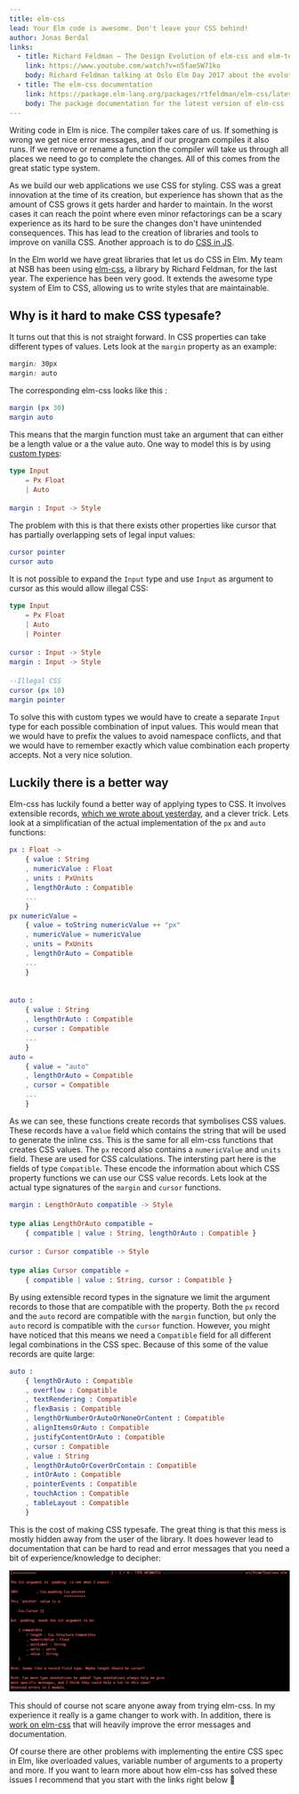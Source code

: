 ```yaml
---
title: elm-css
lead: Your Elm code is awesome. Don't leave your CSS behind!
author: Jonas Berdal
links:
  - title: Richard Feldman – The Design Evolution of elm-css and elm-test
    link: https://www.youtube.com/watch?v=n5faeSW71ko
    body: Richard Feldman talking at Oslo Elm Day 2017 about the evolution of elm-css
  - title: The elm-css documentation
    link: https://package.elm-lang.org/packages/rtfeldman/elm-css/latest
    body: The package documentation for the latest version of elm-css
---
```


Writing code in Elm is nice. The compiler takes care of us. If something is wrong we get nice error messages, and if our program compiles it also runs. If we remove or rename a function the compiler will take us through all places we need to go to complete the changes. All of this comes from the great static type system.

As we build our web applications we use CSS for styling. CSS was a great innovation at the time of its creation, but experience has shown that as the amount of CSS grows it gets harder and harder to maintain. In the worst cases it can reach the point where even minor refactorings can be a scary experience as its hard to be sure the changes don't have unintended consequences. This has lead to the creation of libraries and tools to improve on vanilla CSS. Another approach is to do [CSS in JS](https://github.com/stereobooster/css-in-js-101#inline-styles).

In the Elm world we have great libraries that let us do CSS in Elm. My team at NSB has been using [elm-css](https://package.elm-lang.org/packages/rtfeldman/elm-css/latest), a library by Richard Feldman, for the last year. The experience has been very good. It extends the awesome type system of Elm to CSS, allowing us to write styles that are maintainable.

## Why is it hard to make CSS typesafe?

It turns out that this is not straight forward. In CSS properties can take different types of values. Lets look at the `margin` property as an example:

```css
margin: 30px
margin: auto
```

The corresponding elm-css looks like this :

```elm
margin (px 30)
margin auto
```

This means that the margin function must take an argument that can either be a length value or a the value auto. One way to model this is by using [custom types](https://elm.christmas/2018/3):

```elm
type Input
    = Px Float
    | Auto

margin : Input -> Style
```

The problem with this is that there exists other properties like cursor that has partially overlapping sets of legal input values:

```elm
cursor pointer
cursor auto
```

It is not possible to expand the `Input` type and use `Input` as argument to cursor as this would allow illegal CSS:

```elm
type Input
    = Px Float
    | Auto
    | Pointer

cursor : Input -> Style
margin : Input -> Style

--Illegal CSS
cursor (px 10)
margin pointer
```

To solve this with custom types we would have to create a separate `Input` type for each possible combination of input values. This would mean that we would have to prefix the values to avoid namespace conflicts, and that we would have to remember exactly which value combination each property accepts. Not a very nice solution.

## Luckily there is a better way

Elm-css has luckily found a better way of applying types to CSS. It involves extensible records, [which we wrote about yesterday](https://elm.christmas/2018/19), and a clever trick. Lets look at a simplificatian of the actual implementation of the `px` and `auto` functions:

```elm
px : Float ->
    { value : String
    , numericValue : Float
    , units : PxUnits
    , lengthOrAuto : Compatible
    ...
    }
px numericValue =
    { value = toString numericValue ++ "px"
    , numericValue = numericValue
    , units = PxUnits
    , lengthOrAuto = Compatible
    ...
    }


auto :
    { value : String
    , lengthOrAuto : Compatible
    , cursor : Compatible
    ...
    }
auto =
    { value = "auto"
    , lengthOrAuto = Compatible
    , cursor = Compatible
    ...
    }
```

As we can see, these functions create records that symbolises CSS values. These records have a `value` field which contains the string that will be used to generate the inline css. This is the same for all elm-css functions that creates CSS values. The `px` record also contains a `numericValue` and `units` field. These are used for CSS calculations. The intersting part here is the fields of type `Compatible`. These encode the information about which CSS property functions we can use our CSS value records. Lets look at the actual type signatures of the `margin` and `cursor` functions.

```elm
margin : LengthOrAuto compatible -> Style

type alias LengthOrAuto compatible =
    { compatible | value : String, lengthOrAuto : Compatible }

cursor : Cursor compatible -> Style

type alias Cursor compatible =
    { compatible | value : String, cursor : Compatible }
```

By using extensible record types in the signature we limit the argument records to those that are compatible with the property. Both the `px` record and the `auto` record are compatible with the `margin` function, but only the `auto` record is compatible with the `cursor` function. However, you might have noticed that this means we need a `Compatible` field for all different legal combinations in the CSS spec. Because of this some of the value records are quite large:

```elm
auto :
    { lengthOrAuto : Compatible
    , overflow : Compatible
    , textRendering : Compatible
    , flexBasis : Compatible
    , lengthOrNumberOrAutoOrNoneOrContent : Compatible
    , alignItemsOrAuto : Compatible
    , justifyContentOrAuto : Compatible
    , cursor : Compatible
    , value : String
    , lengthOrAutoOrCoverOrContain : Compatible
    , intOrAuto : Compatible
    , pointerEvents : Compatible
    , touchAction : Compatible
    , tableLayout : Compatible
    }
```

This is the cost of making CSS typesafe. The great thing is that this mess is mostly hidden away from the user of the library. It does however lead to documentation that can be hard to read and error messages that you need a bit of experience/knowledge to decipher:

!["Elm-css error message"](/static/elm-css_error_message.png 'Elm-css error message')

This should of course not scare anyone away from trying elm-css. In my experience it really is a game changer to work with. In addition, there is [work on elm-css](https://github.com/rtfeldman/elm-css/issues/375) that will heavily improve the error messages and documentation.

Of course there are other problems with implementing the entire CSS spec in Elm, like overloaded values, variable number of arguments to a property and more. If you want to learn more about how elm-css has solved these issues I recommend that you start with the links right below 🎅
